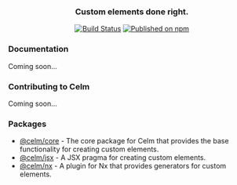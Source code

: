 <div align="center">

### Custom elements done right.

[![Build Status](https://github.com/DavidVollmers/celm/actions/workflows/ci.yml/badge.svg)](https://github.com/DavidVollmers/celm/actions/workflows/ci.yml)
[![Published on npm](https://img.shields.io/npm/v/@celm/core.svg?logo=npm)](https://www.npmjs.com/package/@celm/core)

</div>

### Documentation

Coming soon...

### Contributing to Celm

Coming soon...

### Packages

- [@celm/core](./@celm/core) - The core package for Celm that provides the base functionality for creating custom
  elements.
- [@celm/jsx](./@celm/jsx) - A JSX pragma for creating custom elements.
- [@celm/nx](./@celm/nx) - A plugin for Nx that provides generators for custom elements.
